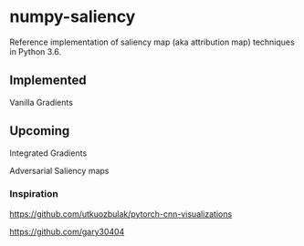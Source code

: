 # numpy-saliency
Reference implementation of saliency map (aka attribution map) techniques in Python 3.6.

## Implemented

Vanilla Gradients


## Upcoming

Integrated Gradients

Adversarial Saliency maps

### Inspiration
https://github.com/utkuozbulak/pytorch-cnn-visualizations

https://github.com/gary30404
